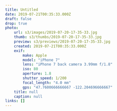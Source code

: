 ```yaml
---
title: Untitled
date: 2019-07-21T00:35:33.000Z
draft: false
drop: true
photo:
    url: s3/images/2019-07-20-17-35-33.jpg
    thumb: s3/thumbs/2019-07-20-17-35-33.jpg
    preview: s3/previews/2019-07-20-17-35-33.jpg
    created: 2019-07-21T00:35:33.000Z
    exif:
        make: Apple
        model: "iPhone 7"
        lens: "iPhone 7 back camera 3.99mm f/1.8"
        iso: 80
        aperture: 1.8
        shutter_speed: 1/200
        focal_length: "4.0 mm"
        gps: "47.7600666666667 -122.204696666667"
    title: null
    caption: null
links: []
---
```

